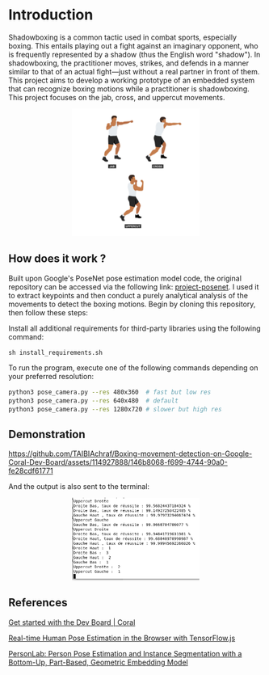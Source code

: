 # Introduction
Shadowboxing is a common tactic used in combat sports, especially boxing. This entails playing out a fight against an imaginary opponent, who is frequently represented by a shadow (thus the English word "shadow"). In shadowboxing, the practitioner moves, strikes, and defends in a manner similar to that of an actual fight—just without a real partner in front of them. This project aims to develop a working prototype of an embedded system that can recognize boxing motions while a practitioner is shadowboxing. This project focuses on the jab, cross, and uppercut movements.

<p align="center" width="100%">
    <img width="50%" src="man-doing-boxing-moves-exercise-jab-cross-hook-and-uppercut-movement-shadow-boxing-flat-illustration-vector.jpg">
</p>

## How does it work ?
Built upon Google's PoseNet pose estimation model code, the original repository can be accessed via the following link: [project-posenet](https://github.com/google-coral/project-posenet).
I used it to extract keypoints and then conduct a purely analytical analysis of the movements to detect the boxing motions.
Begin by cloning this repository, then follow these steps:

Install all additional requirements for third-party libraries using the following command:
```
sh install_requirements.sh
```
To run the program, execute one of the following commands depending on your preferred resolution:
```bash
python3 pose_camera.py --res 480x360  # fast but low res
python3 pose_camera.py --res 640x480  # default
python3 pose_camera.py --res 1280x720 # slower but high res
```
## Demonstration 
https://github.com/TAIBIAchraf/Boxing-movement-detection-on-Google-Coral-Dev-Board/assets/114927888/146b8068-f699-4744-90a0-fe28cdf61771

And the output is also sent to the terminal:
<p align="center" width="100%">
    <img width="50%" src="result.png">
</p>

## References
[Get started with the Dev Board | Coral](https://coral.ai/docs/dev-board/get-started)

[Real-time Human Pose Estimation in the Browser with TensorFlow.js](https://medium.com/tensorflow/real-time-human-pose-estimation-in-the-browser-with-tensorflow-js-7dd0bc881cd5)

[PersonLab: Person Pose Estimation and Instance Segmentation with a Bottom-Up, Part-Based, Geometric Embedding Model](https://arxiv.org/abs/1803.08225)
